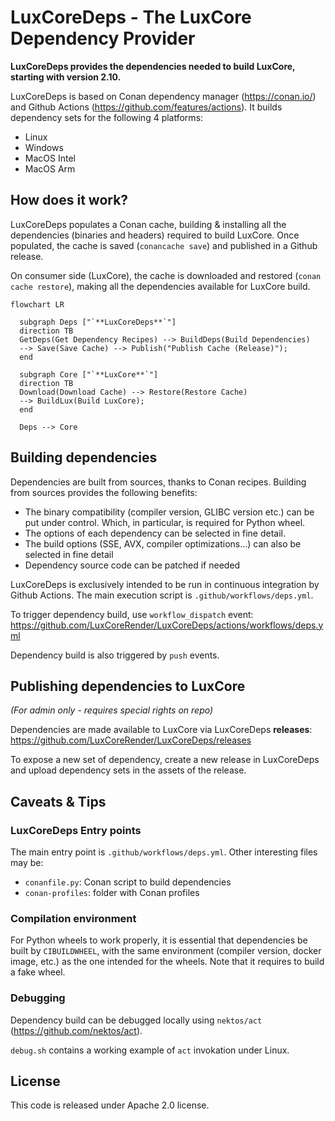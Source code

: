# LuxCoreDeps - The LuxCore Dependency Provider

**LuxCoreDeps provides the dependencies needed to build LuxCore, starting with
version 2.10.**

LuxCoreDeps is based on Conan dependency manager (https://conan.io/) and Github
Actions (https://github.com/features/actions). It builds dependency sets for
the following 4 platforms:
- Linux
- Windows
- MacOS Intel
- MacOS Arm

## How does it work?

LuxCoreDeps populates a Conan cache, building & installing all the
dependencies (binaries and headers) required to build LuxCore.
Once populated, the cache is saved (`conancache save`) and published
in a Github release.

On consumer side (LuxCore), the cache is downloaded and restored (`conan
cache restore`), making all the dependencies available for LuxCore build.

```mermaid
flowchart LR

  subgraph Deps ["`**LuxCoreDeps**`"]
  direction TB
  GetDeps(Get Dependency Recipes) --> BuildDeps(Build Dependencies)
  --> Save(Save Cache) --> Publish("Publish Cache (Release)");
  end

  subgraph Core ["`**LuxCore**`"]
  direction TB
  Download(Download Cache) --> Restore(Restore Cache)
  --> BuildLux(Build LuxCore);
  end

  Deps --> Core
```



## Building dependencies

Dependencies are built from sources, thanks to Conan recipes. Building from
sources provides the following benefits:
- The binary compatibility (compiler version, GLIBC version etc.) can be put
  under control. Which, in particular, is required for Python wheel.
- The options of each dependency can be selected in fine detail.
- The build options (SSE, AVX, compiler optimizations...) can also be selected
  in fine detail
- Dependency source code can be patched if needed

LuxCoreDeps is exclusively intended to be run in continuous integration by
Github Actions. The main execution script is `.github/workflows/deps.yml`.


To trigger dependency build, use `workflow_dispatch` event:
https://github.com/LuxCoreRender/LuxCoreDeps/actions/workflows/deps.yml

Dependency build is also triggered by `push` events.

## Publishing dependencies to LuxCore

_(For admin only - requires special rights on repo)_

Dependencies are made available to LuxCore via LuxCoreDeps **releases**:
https://github.com/LuxCoreRender/LuxCoreDeps/releases


To expose a new set of dependency, create a new release in LuxCoreDeps and
upload dependency sets in the assets of the release.


## Caveats & Tips

### LuxCoreDeps Entry points
The main entry point is `.github/workflows/deps.yml`.
Other interesting files may be:
- `conanfile.py`: Conan script to build dependencies
- `conan-profiles`: folder with Conan profiles

### Compilation environment
For Python wheels to work properly, it is essential that dependencies be built
by `CIBUILDWHEEL`, with the same environment (compiler version, docker image,
etc.) as the one intended for the wheels.
Note that it requires to build a fake wheel.

### Debugging
Dependency build can be debugged locally using `nektos/act`
(https://github.com/nektos/act).

`debug.sh` contains a working example of `act` invokation under Linux.

## License
This code is released under Apache 2.0 license.
